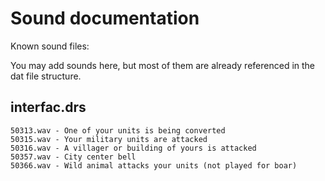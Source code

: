Sound documentation
===================

Known sound files:

You may add sounds here, but most of them are already referenced in the
dat file structure.

interfac.drs
------------

    50313.wav - One of your units is being converted
    50315.wav - Your military units are attacked
    50316.wav - A villager or building of yours is attacked
    50357.wav - City center bell
    50366.wav - Wild animal attacks your units (not played for boar)
